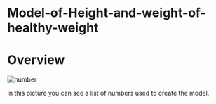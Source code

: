 # Model-of-Height-and-weight-of-healthy-weight
# Overview 
![number](https://github.com/MohamedHassan47/Model-of-Height-and-weight-of-healthy-weight/assets/146730782/da66370e-e8c3-4396-b37f-85cd64a25045)

 In this picture you can see a list of numbers used to create the model.

